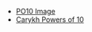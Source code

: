 - [PO10 Image](../assets/blob_https_kingsschool.sharepoint.com_2e580557-2719-4924-b8a2-d29819b0868c_1662471073483_0.URL)
- [Carykh Powers of 10](https://htwins.net/scale2/)